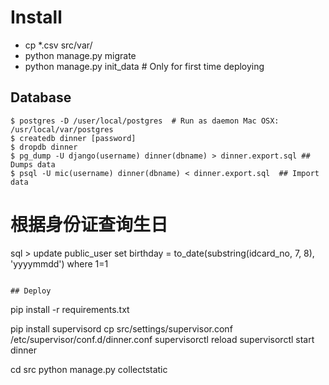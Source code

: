 Install
======

* cp *.csv src/var/
* python manage.py migrate
* python manage.py init_data # Only for first time deploying

## Database
```
$ postgres -D /user/local/postgres  # Run as daemon Mac OSX: /usr/local/var/postgres
$ createdb dinner [password] 
$ dropdb dinner
$ pg_dump -U django(username) dinner(dbname) > dinner.export.sql ## Dumps data
$ psql -U mic(username) dinner(dbname) < dinner.export.sql  ## Import data

```
# 根据身份证查询生日
sql > update public_user
  set birthday = to_date(substring(idcard_no, 7, 8), 'yyyymmdd')
  where 1=1
```

## Deploy
```
pip install -r requirements.txt

pip install supervisord
cp src/settings/supervisor.conf /etc/supervisor/conf.d/dinner.conf
supervisorctl reload
supervisorctl start dinner

cd src
python manage.py collectstatic
```
